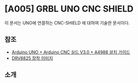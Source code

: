 [A005] GRBL UNO CNC SHIELD
================================

이 문서는 UNO에 연결하는 CNC-SHIELD 에 대하여 기술한 문서이다. 

## 참조

* [Arduino UNO + Arduino CNC 실드 V3.0 + A4988 설치 가이드](http://osoyoo.com/2017/04/07/arduino-uno-cnc-shield-v3-0-a4988/)
* [DRV8825 장착 이미지](https://www.google.com/search?q=CNC-shield+DRV8825&lr=lang_ko&newwindow=1&tbs=lr:lang_1ko&source=lnms&tbm=isch&sa=X&ved=0ahUKEwiY1MrqrZzhAhWJH3AKHQPYCnk4FBD8BQgOKAE&biw=1920&bih=983#imgrc=Qy2u508AaFHLmM:)

## 소개 

